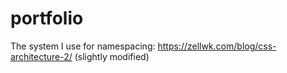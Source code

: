 # portfolio

The system I use for namespacing: https://zellwk.com/blog/css-architecture-2/ (slightly modified)
